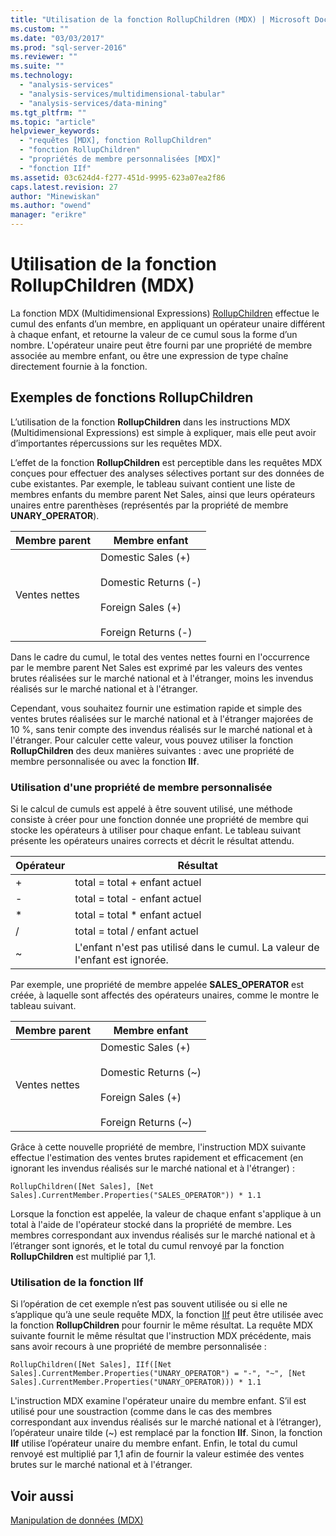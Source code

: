```yaml
---
title: "Utilisation de la fonction RollupChildren (MDX) | Microsoft Docs"
ms.custom: ""
ms.date: "03/03/2017"
ms.prod: "sql-server-2016"
ms.reviewer: ""
ms.suite: ""
ms.technology: 
  - "analysis-services"
  - "analysis-services/multidimensional-tabular"
  - "analysis-services/data-mining"
ms.tgt_pltfrm: ""
ms.topic: "article"
helpviewer_keywords: 
  - "requêtes [MDX], fonction RollupChildren"
  - "fonction RollupChildren"
  - "propriétés de membre personnalisées [MDX]"
  - "fonction IIf"
ms.assetid: 03c624d4-f277-451d-9995-623a07ea2f86
caps.latest.revision: 27
author: "Minewiskan"
ms.author: "owend"
manager: "erikre"
---
```

# Utilisation de la fonction RollupChildren (MDX)
  La fonction MDX (Multidimensional Expressions) [RollupChildren](../../../mdx/rollupchildren-mdx.md) effectue le cumul des enfants d’un membre, en appliquant un opérateur unaire différent à chaque enfant, et retourne la valeur de ce cumul sous la forme d’un nombre. L'opérateur unaire peut être fourni par une propriété de membre associée au membre enfant, ou être une expression de type chaîne directement fournie à la fonction.  
  
## Exemples de fonctions RollupChildren  
 L’utilisation de la fonction **RollupChildren** dans les instructions MDX (Multidimensional Expressions) est simple à expliquer, mais elle peut avoir d’importantes répercussions sur les requêtes MDX.  
  
 L’effet de la fonction **RollupChildren** est perceptible dans les requêtes MDX conçues pour effectuer des analyses sélectives portant sur des données de cube existantes. Par exemple, le tableau suivant contient une liste de membres enfants du membre parent Net Sales, ainsi que leurs opérateurs unaires entre parenthèses (représentés par la propriété de membre **UNARY_OPERATOR**).  
  
|Membre parent|Membre enfant|  
|-------------------|------------------|  
|Ventes nettes|Domestic Sales (+)<br /><br /> Domestic Returns (-)<br /><br /> Foreign Sales (+)<br /><br /> Foreign Returns (-)|  
  
 Dans le cadre du cumul, le total des ventes nettes fourni en l'occurrence par le membre parent Net Sales est exprimé par les valeurs des ventes brutes réalisées sur le marché national et à l'étranger, moins les invendus réalisés sur le marché national et à l'étranger.  
  
 Cependant, vous souhaitez fournir une estimation rapide et simple des ventes brutes réalisées sur le marché national et à l'étranger majorées de 10 %, sans tenir compte des invendus réalisés sur le marché national et à l'étranger. Pour calculer cette valeur, vous pouvez utiliser la fonction **RollupChildren** des deux manières suivantes : avec une propriété de membre personnalisée ou avec la fonction **IIf**.  
  
### Utilisation d'une propriété de membre personnalisée  
 Si le calcul de cumuls est appelé à être souvent utilisé, une méthode consiste à créer pour une fonction donnée une propriété de membre qui stocke les opérateurs à utiliser pour chaque enfant. Le tableau suivant présente les opérateurs unaires corrects et décrit le résultat attendu.  
  
|Opérateur|Résultat|  
|--------------|------------|  
|+|total = total + enfant actuel|  
|-|total = total - enfant actuel|  
|*|total = total * enfant actuel|  
|/|total = total / enfant actuel|  
|~|L'enfant n'est pas utilisé dans le cumul. La valeur de l'enfant est ignorée.|  
  
 Par exemple, une propriété de membre appelée **SALES_OPERATOR** est créée, à laquelle sont affectés des opérateurs unaires, comme le montre le tableau suivant.  
  
|Membre parent|Membre enfant|  
|-------------------|------------------|  
|Ventes nettes|Domestic Sales (+)<br /><br /> Domestic Returns (~)<br /><br /> Foreign Sales (+)<br /><br /> Foreign Returns (~)|  
  
 Grâce à cette nouvelle propriété de membre, l'instruction MDX suivante effectue l'estimation des ventes brutes rapidement et efficacement (en ignorant les invendus réalisés sur le marché national et à l'étranger) :  
  
```  
RollupChildren([Net Sales], [Net Sales].CurrentMember.Properties("SALES_OPERATOR")) * 1.1  
```  
  
 Lorsque la fonction est appelée, la valeur de chaque enfant s'applique à un total à l'aide de l'opérateur stocké dans la propriété de membre. Les membres correspondant aux invendus réalisés sur le marché national et à l’étranger sont ignorés, et le total du cumul renvoyé par la fonction **RollupChildren** est multiplié par 1,1.  
  
### Utilisation de la fonction IIf  
 Si l’opération de cet exemple n’est pas souvent utilisée ou si elle ne s’applique qu’à une seule requête MDX, la fonction [IIf](../../../mdx/iif-mdx.md) peut être utilisée avec la fonction **RollupChildren** pour fournir le même résultat. La requête MDX suivante fournit le même résultat que l'instruction MDX précédente, mais sans avoir recours à une propriété de membre personnalisée :  
  
```  
RollupChildren([Net Sales], IIf([Net Sales].CurrentMember.Properties("UNARY_OPERATOR") = "-", "~", [Net Sales].CurrentMember.Properties("UNARY_OPERATOR))) * 1.1  
```  
  
 L'instruction MDX examine l'opérateur unaire du membre enfant. S’il est utilisé pour une soustraction (comme dans le cas des membres correspondant aux invendus réalisés sur le marché national et à l’étranger), l’opérateur unaire tilde (~) est remplacé par la fonction **IIf**. Sinon, la fonction **IIf** utilise l’opérateur unaire du membre enfant. Enfin, le total du cumul renvoyé est multiplié par 1,1 afin de fournir la valeur estimée des ventes brutes sur le marché national et à l'étranger.  
  
## Voir aussi  
 [Manipulation de données &#40;MDX&#41;](../../../analysis-services/multidimensional-models/mdx/manipulating-data-mdx.md)  
  
  